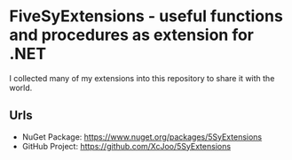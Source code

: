 # FiveSyExtensions - useful functions and procedures as extension for .NET

I collected many of my extensions into this repository to share it with the world. 

## Urls

* NuGet Package: https://www.nuget.org/packages/5SyExtensions
* GitHub Project: https://github.com/XcJoo/5SyExtensions